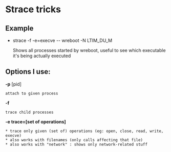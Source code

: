 # Strace tricks

## Example

* strace -f -e=execve -- wreboot -N LTIM_DU_M

  Shows all processes started by wreboot, useful to see which executable it's being actually executed

## Options I use:

**-p** [pid]

    attach to given process

**-f**
    
    trace child processes 

**-e trace=[set of operations]**

    * trace only given (set of) operations (eg: open, close, read, write, execve)
    * also works with filenames (only calls affecting that file)
    * also works with "network" : shows only network-related stuff

